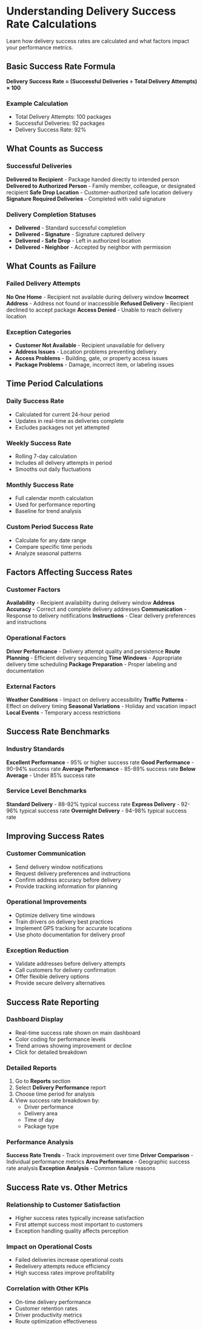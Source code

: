 # Understanding Delivery Success Rate Calculations

Learn how delivery success rates are calculated and what factors impact your performance metrics.

## Basic Success Rate Formula

**Delivery Success Rate = (Successful Deliveries ÷ Total Delivery Attempts) × 100**

### Example Calculation
- Total Delivery Attempts: 100 packages
- Successful Deliveries: 92 packages
- Delivery Success Rate: 92%

## What Counts as Success

### Successful Deliveries
**Delivered to Recipient** - Package handed directly to intended person
**Delivered to Authorized Person** - Family member, colleague, or designated recipient
**Safe Drop Location** - Customer-authorized safe location delivery
**Signature Required Deliveries** - Completed with valid signature

### Delivery Completion Statuses
- **Delivered** - Standard successful completion
- **Delivered - Signature** - Signature captured delivery
- **Delivered - Safe Drop** - Left in authorized location
- **Delivered - Neighbor** - Accepted by neighbor with permission

## What Counts as Failure

### Failed Delivery Attempts
**No One Home** - Recipient not available during delivery window
**Incorrect Address** - Address not found or inaccessible
**Refused Delivery** - Recipient declined to accept package
**Access Denied** - Unable to reach delivery location

### Exception Categories
- **Customer Not Available** - Recipient unavailable for delivery
- **Address Issues** - Location problems preventing delivery
- **Access Problems** - Building, gate, or property access issues
- **Package Problems** - Damage, incorrect item, or labeling issues

## Time Period Calculations

### Daily Success Rate
- Calculated for current 24-hour period
- Updates in real-time as deliveries complete
- Excludes packages not yet attempted

### Weekly Success Rate
- Rolling 7-day calculation
- Includes all delivery attempts in period
- Smooths out daily fluctuations

### Monthly Success Rate
- Full calendar month calculation
- Used for performance reporting
- Baseline for trend analysis

### Custom Period Success Rate
- Calculate for any date range
- Compare specific time periods
- Analyze seasonal patterns

## Factors Affecting Success Rates

### Customer Factors
**Availability** - Recipient availability during delivery window
**Address Accuracy** - Correct and complete delivery addresses
**Communication** - Response to delivery notifications
**Instructions** - Clear delivery preferences and instructions

### Operational Factors
**Driver Performance** - Delivery attempt quality and persistence
**Route Planning** - Efficient delivery sequencing
**Time Windows** - Appropriate delivery time scheduling
**Package Preparation** - Proper labeling and documentation

### External Factors
**Weather Conditions** - Impact on delivery accessibility
**Traffic Patterns** - Effect on delivery timing
**Seasonal Variations** - Holiday and vacation impact
**Local Events** - Temporary access restrictions

## Success Rate Benchmarks

### Industry Standards
**Excellent Performance** - 95% or higher success rate
**Good Performance** - 90-94% success rate
**Average Performance** - 85-89% success rate
**Below Average** - Under 85% success rate

### Service Level Benchmarks
**Standard Delivery** - 88-92% typical success rate
**Express Delivery** - 92-96% typical success rate
**Overnight Delivery** - 94-98% typical success rate

## Improving Success Rates

### Customer Communication
- Send delivery window notifications
- Request delivery preferences and instructions
- Confirm address accuracy before delivery
- Provide tracking information for planning

### Operational Improvements
- Optimize delivery time windows
- Train drivers on delivery best practices
- Implement GPS tracking for accurate locations
- Use photo documentation for delivery proof

### Exception Reduction
- Validate addresses before delivery attempts
- Call customers for delivery confirmation
- Offer flexible delivery options
- Provide secure delivery alternatives

## Success Rate Reporting

### Dashboard Display
- Real-time success rate shown on main dashboard
- Color coding for performance levels
- Trend arrows showing improvement or decline
- Click for detailed breakdown

### Detailed Reports
1. Go to **Reports** section
2. Select **Delivery Performance** report
3. Choose time period for analysis
4. View success rate breakdown by:
   - Driver performance
   - Delivery area
   - Time of day
   - Package type

### Performance Analysis
**Success Rate Trends** - Track improvement over time
**Driver Comparison** - Individual performance metrics
**Area Performance** - Geographic success rate analysis
**Exception Analysis** - Common failure reasons

## Success Rate vs. Other Metrics

### Relationship to Customer Satisfaction
- Higher success rates typically increase satisfaction
- First attempt success most important to customers
- Exception handling quality affects perception

### Impact on Operational Costs
- Failed deliveries increase operational costs
- Redelivery attempts reduce efficiency
- High success rates improve profitability

### Correlation with Other KPIs
- On-time delivery performance
- Customer retention rates
- Driver productivity metrics
- Route optimization effectiveness